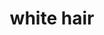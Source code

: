 ---
layout: smileys&emotion
title: white hair
emoji: white_hair
permalink: 🦳.html
image: assets/img/3moji/white_hair.png
---